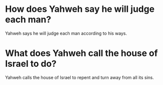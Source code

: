 # How does Yahweh say he will judge each man?

Yahweh says he will judge each man according to his ways.

# What does Yahweh call the house of Israel to do?

Yahweh calls the house of Israel to repent and turn away from all its sins.
